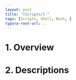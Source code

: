 ```yaml
---
layout: post
title: "[Scripts/] "
tags: [Scripts, Shell, Bash, ]
typora-root-url: ..
---
```


# 1. Overview





# 2. Descriptions


